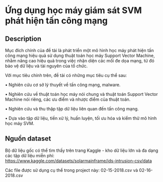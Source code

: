 # Ứng dụng học máy giám sát SVM phát hiện tấn công mạng
## Description

Mục đích chính của đề tài là phát triển một mô hình học máy phát hiện tấn công mạng hiệu quả sử dụng thuật toán học máy Support Vector Machine, nhằm nâng cao hiệu quả trong việc nhận diện các mối đe dọa mạng, từ đó bảo vệ dữ liệu và tài nguyên của tổ chức. 

Với mục tiêu chính trên, đề tài có những mục tiêu cụ thể sau: 

•	Nghiên cứu cơ sở lý thuyết về tấn công mạng, malware. 

•	Nghiên cứu về thuật toán học máy nói chung và thuật toán Support Vector Machine nói riêng, các ưu điểm và nhược điểm của thuật toán. 

•	Nghiên cứu và thu thập tập dữ liệu liên quan đến tấn công mạng. 

•	Dựa vào tập dữ liệu, tiền xử lý, huấn luyện, tối ưu hóa và kiểm thử mô hình học máy SVM.


## Nguồn dataset

Bộ dữ liệu gốc có thể tìm thấy trên trang Kaggle - kho dữ liệu lớn và đa dạng các tập dữ liệu miễn phí: https://www.kaggle.com/datasets/solarmainframe/ids-intrusion-csv/data

Các file được sử dụng cụ thể trong project này: 02-15-2018.csv và 02-16-2018.csv

